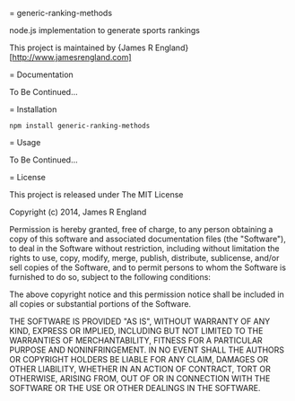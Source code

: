 
= generic-ranking-methods

node.js implementation to generate sports rankings

This project is maintained by {James R England}[http://www.jamesrengland.com]

= Documentation

To Be Continued...

= Installation

    npm install generic-ranking-methods

= Usage

To Be Continued...

= License

This project is released under The MIT License

Copyright (c) 2014, James R England

Permission is hereby granted, free of charge, to any person obtaining a copy
of this software and associated documentation files (the "Software"), to deal
in the Software without restriction, including without limitation the rights
to use, copy, modify, merge, publish, distribute, sublicense, and/or sell
copies of the Software, and to permit persons to whom the Software is
furnished to do so, subject to the following conditions:

The above copyright notice and this permission notice shall be included in
all copies or substantial portions of the Software.

THE SOFTWARE IS PROVIDED "AS IS", WITHOUT WARRANTY OF ANY KIND, EXPRESS OR
IMPLIED, INCLUDING BUT NOT LIMITED TO THE WARRANTIES OF MERCHANTABILITY,
FITNESS FOR A PARTICULAR PURPOSE AND NONINFRINGEMENT. IN NO EVENT SHALL THE
AUTHORS OR COPYRIGHT HOLDERS BE LIABLE FOR ANY CLAIM, DAMAGES OR OTHER
LIABILITY, WHETHER IN AN ACTION OF CONTRACT, TORT OR OTHERWISE, ARISING FROM,
OUT OF OR IN CONNECTION WITH THE SOFTWARE OR THE USE OR OTHER DEALINGS IN
THE SOFTWARE.
